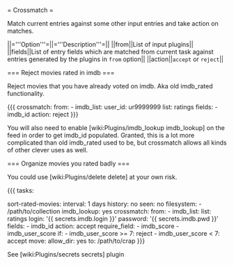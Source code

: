 = Crossmatch =

Match current entries against some other input entries and take action on matches.

||='''Option'''=||='''Description'''=||
||from||List of input plugins||
||fields||List of entry fields which are matched from current task against entries generated by the plugins in `from` option||
||action||`accept` or `reject`||

=== Reject movies rated in imdb ===

Reject movies that you have already voted on imdb. Aka old imdb_rated functionality.

{{{
crossmatch:
  from:
    - imdb_list:
        user_id: ur9999999
        list: ratings
  fields:
    - imdb_id
  action: reject
}}}

You will also need to enable [wiki:Plugins/imdb_lookup imdb_lookup] on the feed in order to get imdb_id populated. Granted, this is a lot more complicated than old imdb_rated used to be, but crossmatch allows all kinds of other clever uses as well.

=== Organize movies you rated badly ===

You could use [wiki:Plugins/delete delete] at your own risk.

{{{
tasks:

  sort-rated-movies:
    interval: 1 days
    history: no
    seen: no
    filesystem:
      - /path/to/collection
    imdb_lookup: yes
    crossmatch:
      from:
      - imdb_list:
          list: ratings
          login: '{{ secrets.imdb.login }}'
          password: '{{ secrets.imdb.pwd }}'
      fields:
        - imdb_id
      action: accept
    require_field:
      - imdb_score
      - imdb_user_score
    if:
      - imdb_user_score >= 7: reject
      - imdb_user_score < 7: accept
    move:
      allow_dir: yes
      to: /path/to/crap
}}}

See [wiki:Plugins/secrets secrets] plugin